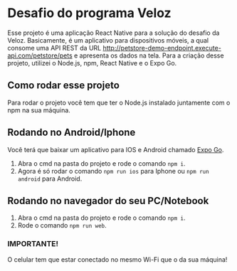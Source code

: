 # Desafio do programa Veloz
Esse projeto é uma aplicação React Native para a solução do desafio da Veloz. Basicamente, é um aplicativo para dispositivos móveis, a qual consome uma API REST da URL http://petstore-demo-endpoint.execute-api.com/petstore/pets e apresenta os dados na tela. Para a criação desse projeto, utilizei o Node.js, npm, React Native e o Expo Go.

## Como rodar esse projeto
Para rodar o projeto você tem que ter o Node.js instalado juntamente com o npm na sua máquina. 

## Rodando no Android/Iphone
Você terá que baixar um aplicativo para IOS e Android chamado [Expo Go](https://expo.dev/client). 

1. Abra o cmd na pasta do projeto e rode o comando `npm i`.
2. Agora é só rodar o comando `npm run ios` para Iphone ou `npm run android` para Android.

## Rodando no navegador do seu PC/Notebook

1. Abra o cmd na pasta do projeto e rode o comando `npm i`.
2. Rode o comando `npm run web`.

### IMPORTANTE! 
O celular tem que estar conectado no mesmo Wi-Fi que o da sua máquina!
